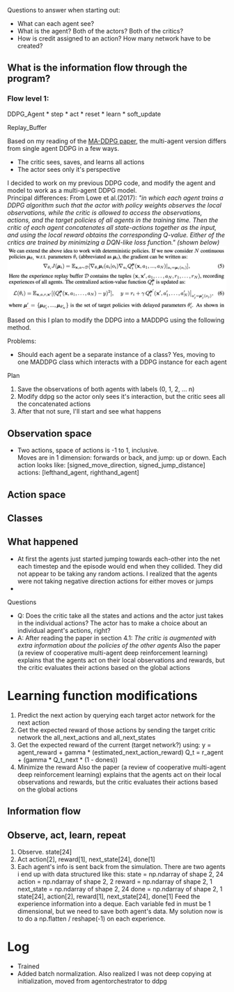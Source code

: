 Questions to answer when starting out: 
- What can each agent see? 
- What is the agent? Both of the actors? Both of the critics? 
- How is credit assigned to an action? How many network have to be created? 

## What is the information flow through the program? 
### Flow level 1: 

DDPG_Agent 
    * step 
    * act 
    * reset 
    * learn 
    * soft_update 

Replay_Buffer 


Based on my reading of the <a href="https://arxiv.org/pdf/1706.02275.pdf">MA-DDPG paper</a>, the multi-agent version differs from single agent DDPG in a few ways. 

* The critic sees, saves, and learns all actions 
* The actor sees only it's perspective  


I decided to work on my previous DDPG code, and modify the agent and model to work as a multi-agent DDPG model.  
Principal differences: 
From Lowe et al.(2017): <i>"in which each agent trains a DDPG algorithm such that the actor with policy weights observes the local observations, while the critic is allowed to access the observations, actions, and the target policies of all agents in the training time. Then the critic of each agent concatenates all state-actions together as the input, and using the local reward obtains the corresponding Q-value. Either of the critics are trained by minimizing a DQN-like loss function." (shown below) </i>
![Action value function for MADDPG](./media/maddpg_action_value_function.png) 

Based on this I plan to modify the DDPG into a MADDPG using the following method. 

Problems: 
- Should each agent be a separate instance of a class? Yes, moving to one MADDPG class which interacts with a DDPG instance for each agent 

Plan 
1. Save the observations of both agents with labels (0, 1, 2, ... n) 
2. Modify ddpg so the actor only sees it's interaction, but the critic sees all the concatenated actions 
3. After that not sure, I'll start and see what happens 


## Observation space
- Two actions, space of actions is -1 to 1, inclusive.  
    Moves are in 1 dimension: forwards or back, and jump: up or down. 
    Each action looks like:  [signed_move_direction, signed_jump_distance]
        actions: [lefthand_agent, righthand_agent] 
## Action space 


## Classes

### 



## What happened 
* At first the agents just started jumping towards each-other into the net each timestep and the episode would end when they collided. They did not appear to be taking any random actions. I realized that the agents were not taking negative direction actions for either moves or jumps
* 


Questions 
- Q: Does the critic take all the states and actions and the actor just takes in the individual actions? The actor has to make a choice about an individual agent's actions, right? 
- A: After reading the paper in section 4.1: 
    <i> The critic is augmented with extra information about the policies of the other agents</i>
    Also the paper (a review of cooperative multi-agent deep reinforcement learning) explains that the agents act on their local observations and rewards, but the critic evaluates their actions based on the global actions  



# Learning function modifications 
1. Predict the next action by querying each target actor network for the next action 
2. Get the expected reward of those actions by sending the target critic network the all_next_actions and all_next_states  
3. Get the expected reward of the current (target network?) using: 
    y = agent_reward + gamma * (estimated_next_action_reward)
    Q_t = r_agent + (gamma * Q_t_next * (1 - dones)) 
4. Minimize the reward 
    Also the paper (a review of cooperative multi-agent deep reinforcement learning) explains that the agents act on their local observations and rewards, but the critic evaluates their actions based on the global actions 



## Information flow 

## Observe, act, learn, repeat 

1. Observe.         state[24]
2. Act              action[2], reward[1], next_state[24], done[1]
3. Each agent's info is sent back from the simulation. There are two agents i end up with data structured like this:
    state = np.ndarray of shape         2, 24
    action = np.ndarray of shape        2, 2 
    reward = np.ndarray of shape        2, 1
    next_state = np.ndarray of shape    2, 24
    done = np.ndarray of shape          2, 1
                    state[24], action[2], reward[1], next_state[24], done[1]
   Feed the experience information into a deque. Each variable fed in must be 1 dimensional, but we need to save both agent's data. My solution now is to do a np.flatten / reshape(-1) on each experience. 


# Log 

* Trained 
* Added batch normalization. Also realized I was not deep copying at initialization, moved from agentorchestrator to ddpg 